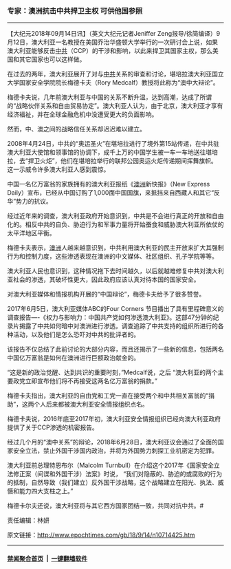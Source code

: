 ### 专家：澳洲抗击中共捍卫主权 可供他国参照
------------------------

<p>【大纪元2018年09月14日讯】（英文大纪元记者Jeniffer Zeng报导/徐简编译）9月12日，澳大利亚一名教授在美国乔治华盛顿大学举行的一次研讨会上说，如果澳大利亚能够反击<a href="http://www.epochtimes.com/gb/tag/%E4%B8%AD%E5%85%B1.html">中共</a>（CCP）的干涉和影响，以此来捍卫其国家主权，那么美国和其它国家也可以这样做。</p>
<p>在过去的两年，澳大利亚展开了对与<a href="http://www.epochtimes.com/gb/tag/%E4%B8%AD%E5%85%B1.html">中共</a>关系的审查和讨论，堪培拉澳大利亚国立大学国家安全学院院长梅德卡夫（Rory Medcalf）教授将此称为“澳中大辩论”。</p>
<p>梅德卡夫说，几年前澳大利亚与中国的关系不断升温，达到高潮，达成了所谓的“战略伙伴关系和自由贸易协定”。澳大利亚人认为，由于北京，澳大利亚才享有经济福祉，并在全球金融危机中没遭受更大的负面影响。</p>
<p>然而，中、澳之间的战略信任关系却迟迟难以建立。</p>
<p>2008年4月24日，中共的“奥运圣火”在堪培拉进行了境外第15站传递，在中共驻澳大利亚大使馆和领事馆的协调下，成千上万的中国学生被一车一车地送往堪培拉，去“捍卫火炬”，他们在堪培拉举行的联邦公园奥运火炬传递期间挥舞旗帜。 这一示威令许多澳大利亚人感到震惊。</p>
<p>中国一名亿万富翁的家族拥有的澳大利亚报纸《<a href="http://www.epochtimes.com/gb/tag/%E6%BE%B3%E6%B4%B2.html">澳洲</a>新快报》（New Express Daily）宣布，已经从中国订购了1,000面中国国旗，来抵挡来自西藏人和其它“反华”势力的抗议。</p>
<p>经过近年来的调查，澳大利亚政府开始意识到，中共是不会进行真正的开放和自由化的。相反中共的自负、胁迫行为和军事力量将开始蚕食和威胁澳大利亚所依仗的太平洋地区平衡。</p>
<p>梅德卡夫表示，<a href="http://www.epochtimes.com/gb/tag/%E6%BE%B3%E6%B4%B2.html">澳洲</a>人越来越意识到，中共利用澳大利亚的民主开放来扩大其强制行为和控制力度，这些渗透表现在澳洲的中文媒体、社区组织、孔子学院等等。</p>
<p>澳大利亚人民也意识到，这种情况拖下去时间越久，以后就越难修复中共对澳大利亚社会的渗透，其破坏性更大，因此政府应该认真对待本国的国家安全。</p>
<p>对澳大利亚媒体和情报机构开展的“中国辩论”，梅德卡夫给予了很多赞誉。</p>
<p>2017年6月5日，澳大利亚媒体ABC的Four Corners 节目播出了具有里程碑意义的调查报告&#8212;-《权力与影响力：中国共产党如何渗透澳大利亚》。这部47分钟的纪录片揭露了中共如何暗中对澳洲进行渗透。调查追踪了中共支持的组织所进行的各种活动，以及他们是怎么恐吓对中共的批评者的。</p>
<p>该报告不仅总结了此前讨论的大部分内容，而且还揭示了一些新的信息，包括两名中国亿万富翁是如何在澳洲进行巨额政治献金的。</p>
<p>“这是新的政治觉醒、达到共识的重要时刻，”Medcalf说，之后 “澳大利亚的两个主要政党立即宣布他们将不再接受这两名亿万富翁的捐款。”</p>
<p>梅德卡夫指出，澳大利亚的自由党和工党一直在接受两个和中共相关富翁的“捐助”，这两个人后来都被澳大利亚安全情报组织点名。</p>
<p>梅德卡夫说，2016年底至2017年初，澳大利亚安全情报组织已经向澳大利亚政府提供了关于CCP渗透的机密报告。</p>
<p>经过几个月的“澳中关系”的辩论，2018年6月28日，澳大利亚议会通过了全面的国家安全立法，禁止外国干涉国内政治，并将为外国势力刺探工业机密定为犯罪。</p>
<p>澳大利亚前总理特恩布尔（Malcolm Turnbull）在介绍这个2017年《国家安全立法修正案（间谍和外国干涉）法案》时说， “我们对隐蔽的、胁迫的或腐败的行为的抵制，自然导致（我们建立）反外国干涉战略，这个战略建立在阳光、执法、威慑和能力四大支柱之上。”</p>
<p>梅德卡尔夫还说，澳大利亚将与其它西方国家团结一致，共同对抗中共。#</p>
<p>责任编辑：林妍</p>

原文链接：http://www.epochtimes.com/gb/18/9/14/n10714425.htm


------------------------
#### [禁闻聚合首页](https://github.com/gfw-breaker/banned-news/blob/master/README.md) &nbsp;|&nbsp;  [一键翻墙软件](https://github.com/gfw-breaker/nogfw/blob/master/README.md)